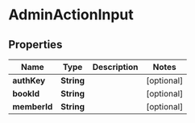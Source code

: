 # AdminActionInput

## Properties
Name | Type | Description | Notes
------------ | ------------- | ------------- | -------------
**authKey** | **String** |  |  [optional]
**bookId** | **String** |  |  [optional]
**memberId** | **String** |  |  [optional]
